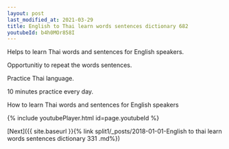 ```yaml
---
layout: post
last_modified_at: 2021-03-29
title: English to Thai learn words sentences dictionary 682 
youtubeId: b4h0MOr858I
---
```

 
 
Helps to learn Thai words and sentences for English speakers.

Opportunitiy to repeat the words sentences. 

Practice Thai language. 
 
10 minutes practice every day. 
 
How to learn Thai words and sentences for English speakers 
 
{% include youtubePlayer.html id=page.youtubeId %}
 
 
[Next]({{ site.baseurl }}{% link  split1/_posts/2018-01-01-English to thai learn words sentences dictionary 331 .md%})
 
